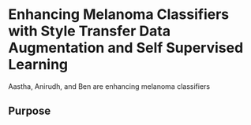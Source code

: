 # Enhancing Melanoma Classifiers with Style Transfer Data Augmentation and Self Supervised Learning

Aastha, Anirudh, and Ben are enhancing melanoma classifiers


## Purpose


